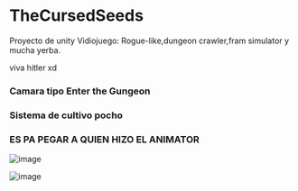 # TheCursedSeeds
Proyecto de unity Vidiojuego: Rogue-like,dungeon crawler,fram simulator y mucha yerba.

viva hitler xd

### Camara tipo Enter the Gungeon

### Sistema de cultivo pocho


### ES PA PEGAR A QUIEN HIZO EL ANIMATOR



![image](https://github.com/lax27/TheCursedSeeds/assets/116338661/57233680-fa24-4eb0-9b04-a0b835a67b78)

![image](https://github.com/lax27/TheCursedSeeds/assets/116338661/66f877a9-dfc3-4400-bd55-40718e17f5a4)
